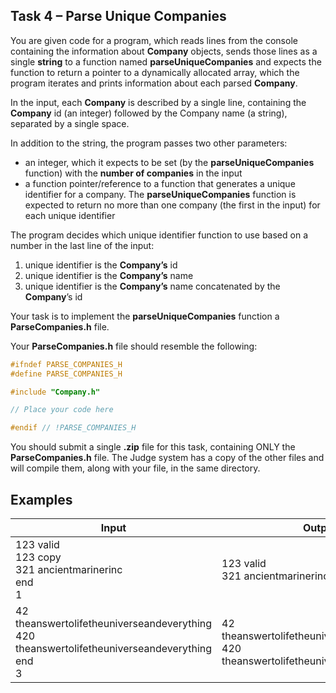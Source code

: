 ## Task 4 – Parse Unique Companies

You are given code for a program, which reads lines from the console containing the information about **Company** objects, sends those lines as a single **string** to a function named **parseUniqueCompanies** and expects the function to return a pointer to a dynamically allocated array, which the program iterates and prints information about each parsed **Company**.

In the input, each **Company** is described by a single line, containing the **Company** id (an integer) followed by the Company name (a string), separated by a single space.

In addition to the string, the program passes two other parameters:

-	an integer, which it expects to be set (by the **parseUniqueCompanies** function) with the **number of companies** in the input
-	a function pointer/reference to a function that generates a unique identifier for a company. The **parseUniqueCompanies** function is expected to return no more than one company (the first in the input) for each unique identifier

The program decides which unique identifier function to use based on a number in the last line of the input:

1.	unique identifier is the **Company’s** id<br>
2.	unique identifier is the **Company’s** name<br>
3.	unique identifier is the **Company’s** name concatenated by the **Company**’s id<br>

Your task is to implement the **parseUniqueCompanies** function a **ParseCompanies.h** file.

Your **ParseCompanies.h** file should resemble the following:
```cpp
#ifndef PARSE_COMPANIES_H
#define PARSE_COMPANIES_H

#include "Company.h"

// Place your code here

#endif // !PARSE_COMPANIES_H
```
You should submit a single **.zip** file for this task, containing ONLY the **ParseCompanies.h** file. The Judge system has a copy of the other files and will compile them, along with your file, in the same directory.

## Examples

Input|Output
-|-
123 valid<br>123 copy<br>321 ancientmarinerinc<br>end<br>1|123 valid<br>321 ancientmarinerinc
42 theanswertolifetheuniverseandeverything<br>420 theanswertolifetheuniverseandeverything<br>end<br>3|42 theanswertolifetheuniverseandeverything<br>420 theanswertolifetheuniverseandeverything
